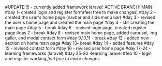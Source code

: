 #UPDATE!!!! - currently added framework laravel! ACTIVE BRANCH: MAIN #day 1- created login and register form(feel free to make changes) #day 2 - created the user's home page (navbar and side menu bar) #day 3 - revised the user's home page and created the main page #day 4 - still creating the main page #day 5 - break #day 6 - revised login page, created register page #day 7 - break #day 8 - revised main home page, added carousel, img galler, and modal contact form #day 9,10,11 - break #day 12 - added new section on home main page #day 13- break #day 14 - added features #day 15 - revised contact form #day 16 - revised user home page #day 17-24 - learning frameworks (laravel) #day 25-26 -learning laravel
#feb 10 -  login and register working
*feel free to make changes*
